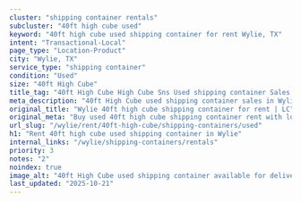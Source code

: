 ```yaml
---
cluster: "shipping container rentals"
subcluster: "40ft high cube used"
keyword: "40ft high cube used shipping container for rent Wylie, TX"
intent: "Transactional-Local"
page_type: "Location-Product"
city: "Wylie, TX"
service_type: "shipping container"
condition: "Used"
size: "40ft High Cube"
title_tag: "40ft High Cube High Cube Sns Used shipping container Sales in Wylie | LC Container"
meta_description: "40ft High Cube used shipping container sales in Wylie. High cube containers with extra height. Fast delivery, competitive pricing. Serving shipping containers area. Quote ID: PSU. Call (214) 524-4168 for your free quote today."
original_title: "Wylie 40ft high cube shipping container for rent | LC"
original_meta: "Buy used 40ft high cube shipping container rent with local delivery in Wylie, TX. LC Container — local Since 2003. Request a fast quote today."
url_slug: "/wylie/rent/40ft-high-cube/shipping-containers/used"
h1: "Rent 40ft high cube used shipping container in Wylie"
internal_links: "/wylie/shipping-containers/rentals"
priority: 3
notes: "2"
noindex: true
image_alt: "40ft High Cube used shipping container available for delivery in Wylie"
last_updated: "2025-10-21"
---
```


<!-- TODO: Add unique city/inventory copy, images, and internal links here. -->
